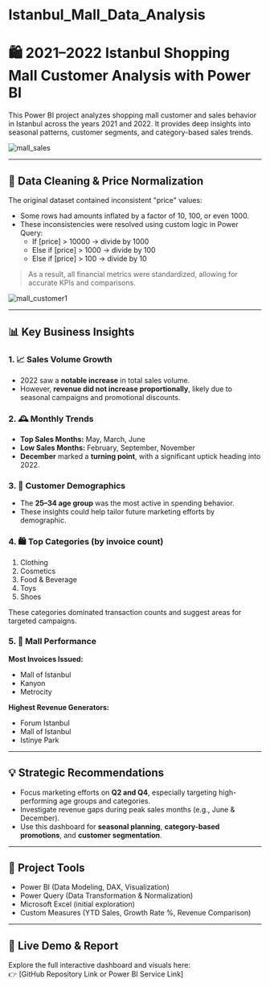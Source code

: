 # Istanbul_Mall_Data_Analysis

# 🛍️ 2021–2022 Istanbul Shopping Mall Customer Analysis with Power BI

This Power BI project analyzes shopping mall customer and sales behavior in Istanbul across the years 2021 and 2022. It provides deep insights into seasonal patterns, customer segments, and category-based sales trends.

![mall_sales](https://github.com/user-attachments/assets/0b5adb32-8b6f-40fb-b011-04a20b72eeae)

---

## 🔧 Data Cleaning & Price Normalization

The original dataset contained inconsistent "price" values:
- Some rows had amounts inflated by a factor of 10, 100, or even 1000.
- These inconsistencies were resolved using custom logic in Power Query:
  - If [price] > 10000 → divide by 1000
  - Else if [price] > 1000 → divide by 100
  - Else if [price] > 100 → divide by 10

> As a result, all financial metrics were standardized, allowing for accurate KPIs and comparisons.

![mall_customer1](https://github.com/user-attachments/assets/ee482819-dd35-4c6c-bca7-59243feb6a4a)

---

## 📊 Key Business Insights

### 1. 📈 Sales Volume Growth
- 2022 saw a **notable increase** in total sales volume.
- However, **revenue did not increase proportionally**, likely due to seasonal campaigns and promotional discounts.

### 2. 🕰️ Monthly Trends
- **Top Sales Months:** May, March, June
- **Low Sales Months:** February, September, November
- **December** marked a **turning point**, with a significant uptick heading into 2022.

### 3. 👥 Customer Demographics
- The **25–34 age group** was the most active in spending behavior.
- These insights could help tailor future marketing efforts by demographic.

### 4. 🛍️ Top Categories (by invoice count)
1. Clothing  
2. Cosmetics  
3. Food & Beverage  
4. Toys  
5. Shoes  

These categories dominated transaction counts and suggest areas for targeted campaigns.

### 5. 🏬 Mall Performance

**Most Invoices Issued:**
- Mall of Istanbul  
- Kanyon  
- Metrocity  

**Highest Revenue Generators:**
- Forum Istanbul  
- Mall of Istanbul  
- Istinye Park

---

## 💡 Strategic Recommendations

- Focus marketing efforts on **Q2 and Q4**, especially targeting high-performing age groups and categories.
- Investigate revenue gaps during peak sales months (e.g., June & December).
- Use this dashboard for **seasonal planning**, **category-based promotions**, and **customer segmentation**.

---

## 📎 Project Tools
- Power BI (Data Modeling, DAX, Visualization)
- Power Query (Data Transformation & Normalization)
- Microsoft Excel (initial exploration)
- Custom Measures (YTD Sales, Growth Rate %, Revenue Comparison)

---

## 🔗 Live Demo & Report

Explore the full interactive dashboard and visuals here:  
👉 [GitHub Repository Link or Power BI Service Link]



